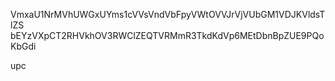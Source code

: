 VmxaU1NrMVhUWGxUYms1cVVsVndVbFpyVWtOVVJrVjVUbGM1VDJKVldsTlZS
bEYzVXpCT2RHVkhOV3RWClZEQTVRMmR3TkdKdVp6MEtDbnBpZUE9PQoKbGdi

upc